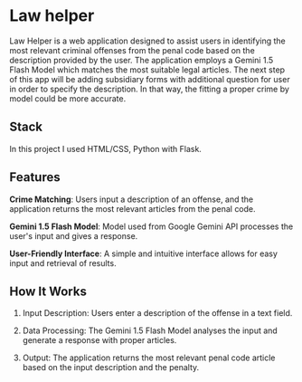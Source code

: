 # Law helper
Law Helper is a web application designed to assist users in identifying the most relevant criminal offenses
from the penal code based on the description provided by the user. The application employs a Gemini 1.5 Flash Model which matches the most suitable
legal articles. The next step of this app will be adding subsidiary forms with additional question for user in order to specify the description.
In that way, the fitting a proper crime by model could be more accurate.

## Stack
In this project I used HTML/CSS, Python with Flask.

## Features
**Crime Matching**: Users input a description of an offense, and the application returns the most relevant articles from the penal code.

**Gemini 1.5 Flash Model**: Model used from Google Gemini API processes the user's input and gives a response.

**User-Friendly Interface**: A simple and intuitive interface allows for easy input and retrieval of results.

## How It Works
1. Input Description: Users enter a description of the offense in a text field.


2. Data Processing: The Gemini 1.5 Flash Model analyses the input and generate a response with proper articles.


3. Output: The application returns the most relevant penal code article based on the input description and the penalty.




   

